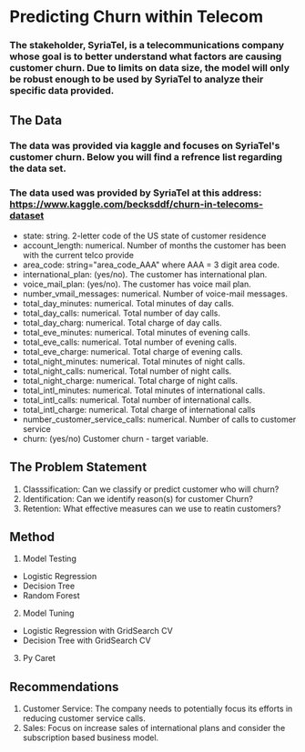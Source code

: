 # Predicting Churn within Telecom

### The stakeholder, SyriaTel, is a telecommunications company whose goal is to better understand what factors are causing customer churn. Due to limits on data size, the model will only be robust enough to be used by SyriaTel to analyze their specific data provided.

## The Data
### The  data was provided via kaggle and focuses on SyriaTel's customer churn. Below you will find a refrence list regarding the data set.
### The data used was provided by SyriaTel at this address: https://www.kaggle.com/becksddf/churn-in-telecoms-dataset

* state: string. 2-letter code of the US state of customer residence
* account_length: numerical. Number of months the customer has been with the current telco provide
* area_code: string="area_code_AAA" where AAA = 3 digit area code.
* international_plan: (yes/no). The customer has international plan.
* voice_mail_plan: (yes/no). The customer has voice mail plan.
* number_vmail_messages: numerical. Number of voice-mail messages.
* total_day_minutes: numerical. Total minutes of day calls.
* total_day_calls: numerical. Total number of day calls.
* total_day_charg: numerical. Total charge of day calls.
* total_eve_minutes: numerical. Total minutes of evening calls.
* total_eve_calls: numerical. Total number of evening calls.
* total_eve_charge: numerical. Total charge of evening calls.
* total_night_minutes: numerical. Total minutes of night calls.
* total_night_calls: numerical. Total number of night calls.
* total_night_charge: numerical. Total charge of night calls.
* total_intl_minutes: numerical. Total minutes of international calls.
* total_intl_calls: numerical. Total number of international calls.
* total_intl_charge: numerical. Total charge of international calls
* number_customer_service_calls: numerical. Number of calls to customer service
* churn: (yes/no) Customer churn - target variable.

## The Problem Statement
1) Classsification: Can we classify or predict customer who will churn?
2) Identification: Can we identify reason(s) for customer Churn?
3) Retention: What effective measures can we use to reatin customers?

## Method
1) Model Testing
 * Logistic Regression
 * Decision Tree
 * Random Forest
2) Model Tuning
  * Logistic Regression with GridSearch CV
  * Decision Tree with GridSearch CV
3) Py Caret

## Recommendations
1) Customer Service: The company needs to potentially focus its efforts in reducing customer service calls.
2) Sales: Focus on increase sales of international plans and consider the subscription based business model.


